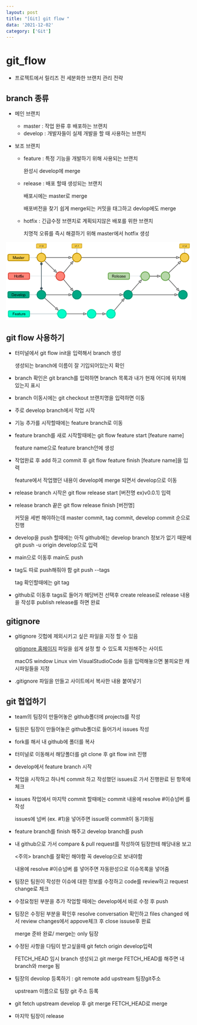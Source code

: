 ```yaml
---
layout: post
title: "[Git] git flow "
data: '2021-12-02'
category: ['Git']
---
```

# git_flow

- 프로젝트에서 릴리즈 전 세분화한 브랜치 관리 전략

## branch 종류

- 메인 브랜치
  - master : 작업 완류 후 배포하는 브랜치
  - develop : 개발자들이 실제 개발을 할 때 사용하는 브랜치
    

- 보조 브랜치
  - feature : 특정 기능을 개발하기 위해 사용되는 브랜치

    완성시 develop에 merge   

  - release : 배포 할때 생성되는 브랜치

    배포시에는 master로 merge

    배포버전을 찾기 쉽게 merge되는 커밋을 태그하고 devlop에도 merge
  - hotfix : 긴급수정 브랜치로 계획되지않은 배포를 위한 브랜치

    치명적 오류를 즉시 해결하기 위해 master에서 hotfix 생성



![Alt text](/public/img/git-flow.png)

## git flow 사용하기

- 터미널에서 git flow init을 입력해서 branch 생성

  생성되는 branch에 이름이 잘 기입되어있는지 확인

- branch 확인은 git branch를 입력하면 branch 목록과 내가 현재 어디에 위치해 있는지 표시

- branch 이동시에는 git checkout 브랜치명을 입력하면 이동 

- 주로 develop branch에서 작업 시작

- 기능 추가를 시작할때에는 feature branch로 이동

- feature branch를 새로 시작할때에는 git flow feature start [feature name]
  
  feature name으로 feature branch안에 생성

- 작업완료 후 add 하고 commit 후 git flow feature finish [feature name]을 입력

  feature에서 작업했던 내용이 develop에 merge 되면서 develop으로 이동

- release branch 시작은 git flow release start [버전명 ex)v0.0.1] 입력

- release branch 끝은 git flow release finish [버전명]

  커밋을 세번 해야하는데 master commit, tag commit, develop commit 순으로 진행

- develop을 push 할때에는 아직 github에는 develop branch 정보가 없기 때문에 git push -u origin develop으로 입력

- main으로 이동후 main도 push

- tag도 따로 push해줘야 함 git push --tags
  
  tag 확인할때에는 git tag

- github로 이동후 tags로 들어가 해당버전 선택후 create release로 release 내용을 작성후 publish release를 하면 완료

## gitignore

- gitignore 깃헙에 제외시키고 싶은 파일을 지정 할 수 있음

  [gitignore 홈페이지](https://www.toptal.com/developers/gitignore) 파일을 쉽게 설정 할 수 있도록 지원해주는 사이트

  macOS window Linux vim VisualStudioCode 등을 입력해놓으면 불피요한 캐시파일들을 지정

- .gitignore 파일을 만들고 사이트에서 복사한 내용 붙여넣기

## git 협업하기

- team의 팀장이 만들어놓은 github폴더에 projects를 작성

- 팀원은 팀장이 만들어놓은 github폴더로 들어가서 issues 작성

- fork를 해서 내 github에 폴더를 복사

- 터미널로 이동해서 해당폴더를 git clone 후 git flow init 진행

- develop에서 feature branch 시작

- 작업을 시작하고 하나씩 commit 하고 작성했던 issues로 가서 진행완료 된 항목에 체크

- issues 작업에서 마지막 commit 할때에는 commit 내용에 resolve #이슈넘버 를 작성

  issues에 넘버 (ex. #1)을 넣어주면 issue와 commit이 동기화됨

- feature branch를 finish 해주고 develop branch를 push

- 내 github으로 가서 compare & pull request를 작성하여 팀장한테 해당내용 보고 

  <주의> branch를 잘확인 해야함 꼭 develop으로 보내야함

  내용에 resolve #이슈넘버 를 넣어주면 자동완성으로 이슈목록을 넣어줌

- 팀장은 팀원이 작성한 이슈에 대한 정보를 수정하고 code를 review하고 request change로 체크
 
- 수정요청된 부분을 추가 작업할 때에는 develop에서 바로 수정 후 push

- 팀장은 수정된 부분을 확인후 resolve conversation 확인하고 files changed 에서 review changes에서 appove체크 후 close issuse후 완료

  merge 준바 완료/ merge는 only 팀장

- 수정된 사항을 다팀이 받고싶을때 git fetch origin develop입력

  FETCH_HEAD 임시 branch 생성되고 git merge FETCH_HEAD를 해주면 내 branch와 merge 됨

- 팀장의 devolop 등록하기 :  git remote add upstream 팀장git주소

  upstream 이름으로 팀장 git 주소 등록

- git fetch upstream develop 후 git merge FETCH_HEAD로 merge

- 마지막 팀장이 release



  

